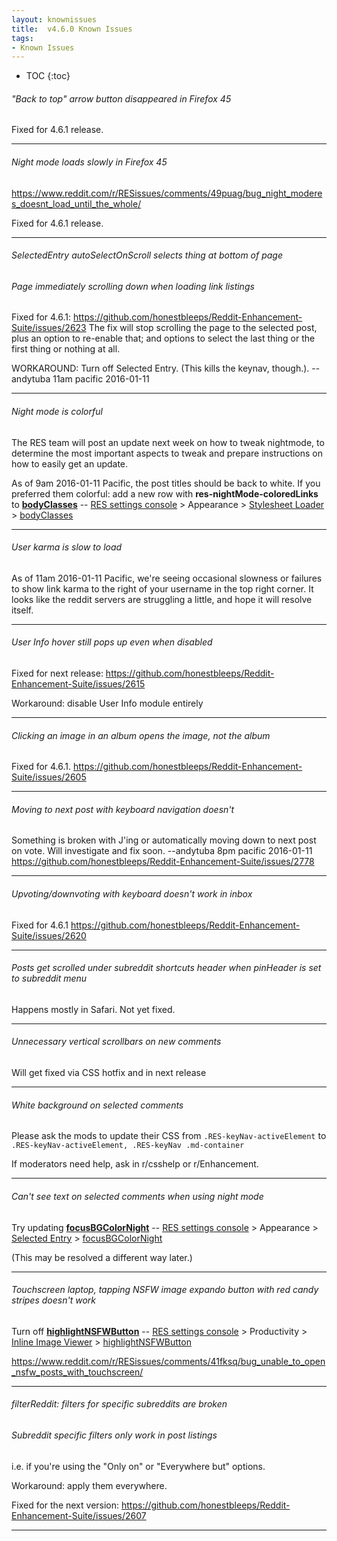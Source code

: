```yaml
---
layout: knownissues
title:  v4.6.0 Known Issues
tags:
- Known Issues
---
```


* TOC
{:toc}

###### "Back to top" arrow button disappeared in Firefox 45

Fixed for 4.6.1 release.

----

###### Night mode loads slowly in Firefox 45

https://www.reddit.com/r/RESissues/comments/49puag/bug_night_moderes_doesnt_load_until_the_whole/

Fixed for 4.6.1 release.

----

###### SelectedEntry autoSelectOnScroll selects thing at bottom of page
###### Page immediately scrolling down when loading link listings

Fixed for 4.6.1: https://github.com/honestbleeps/Reddit-Enhancement-Suite/issues/2623
The fix will stop scrolling the page to the selected post, plus an option to re-enable that; and options to select the last thing or the first thing or nothing at all.


WORKAROUND: Turn off Selected Entry. (This kills the keynav, though.).  --andytuba 11am pacific 2016-01-11


---


###### Night mode is colorful

The RES team will post an update next week on how to tweak nightmode, to determine the most important aspects to tweak and prepare instructions on how to easily get an update.

As of 9am 2016-01-11 Pacific, the post titles should be back to white. If you preferred them colorful: add a new row with **res-nightMode-coloredLinks** to **[bodyClasses](https://www.reddit.com/r/RESAnnouncements/comments/40fo85/announcement_at_long_last_res_v460_is_released/cyu6l80#!settings/stylesheet/bodyClasses)**
-- [](#gear)
[RES settings console](https://www.reddit.com/r/RESAnnouncements/comments/40fo85/announcement_at_long_last_res_v460_is_released/cyu6l80#!settings) > Appearance > [Stylesheet Loader](https://www.reddit.com/r/RESAnnouncements/comments/40fo85/announcement_at_long_last_res_v460_is_released/cyu6l80#!settings/stylesheet "stylesheet")  > [bodyClasses](https://www.reddit.com/r/RESAnnouncements/comments/40fo85/announcement_at_long_last_res_v460_is_released/cyu6l80#!settings/stylesheet/bodyClasses)

---

###### User karma is slow to load

As of 11am 2016-01-11 Pacific, we're seeing occasional slowness or failures to show link karma to the right of your username in the top right corner. It looks like the reddit servers are struggling a little, and hope it will resolve itself.

---

###### User Info hover still pops up even when disabled

Fixed for next release: https://github.com/honestbleeps/Reddit-Enhancement-Suite/issues/2615

Workaround: disable User Info module entirely


---

###### Clicking an image in an album opens the image, not the album

Fixed for 4.6.1. https://github.com/honestbleeps/Reddit-Enhancement-Suite/issues/2605


---


###### Moving to next post with keyboard navigation doesn't

Something is broken with J'ing or automatically moving down to next post on vote. Will investigate and fix soon.  --andytuba 8pm pacific 2016-01-11
https://github.com/honestbleeps/Reddit-Enhancement-Suite/issues/2778

---

###### Upvoting/downvoting with keyboard doesn't work in inbox

Fixed for 4.6.1 https://github.com/honestbleeps/Reddit-Enhancement-Suite/issues/2620

---

###### Posts get scrolled under subreddit shortcuts header when pinHeader is set to subreddit menu

Happens mostly in Safari. Not yet fixed.


---

###### Unnecessary vertical scrollbars on new comments

Will get fixed via CSS hotfix and in next release

---

###### White background on selected comments

Please ask the mods to update their CSS from `.RES-keyNav-activeElement` to `.RES-keyNav-activeElement, .RES-keyNav .md-container`

If moderators need help, ask in r/csshelp or r/Enhancement.


---

###### Can't see text on selected comments when using night mode

Try updating **[focusBGColorNight](https://www.reddit.com/r/RESissues/wiki/knownissues#!settings/selectedEntry/focusBGColorNight)**
-- [](#gear)
[RES settings console](https://www.reddit.com/r/RESissues/wiki/knownissues#!settings) > Appearance > [Selected Entry](https://www.reddit.com/r/RESissues/wiki/knownissues#!settings/selectedEntry "selectedEntry")  > [focusBGColorNight](https://www.reddit.com/r/RESissues/wiki/knownissues#!settings/selectedEntry/focusBGColorNight)

(This may be resolved a different way later.)

---

###### Touchscreen laptop, tapping NSFW image expando button with red candy stripes doesn't work

Turn off **[highlightNSFWButton](https://www.reddit.com/r/RESissues/comments/41fksq/bug_unable_to_open_nsfw_posts_with_touchscreen/#!settings/showImages/highlightNSFWButton)**
-- [](#gear)
[RES settings console](https://www.reddit.com/r/RESissues/comments/41fksq/bug_unable_to_open_nsfw_posts_with_touchscreen/#!settings) > Productivity > [Inline Image Viewer](https://www.reddit.com/r/RESissues/comments/41fksq/bug_unable_to_open_nsfw_posts_with_touchscreen/#!settings/showImages "showImages")  > [highlightNSFWButton](https://www.reddit.com/r/RESissues/comments/41fksq/bug_unable_to_open_nsfw_posts_with_touchscreen/#!settings/showImages/highlightNSFWButton)


https://www.reddit.com/r/RESissues/comments/41fksq/bug_unable_to_open_nsfw_posts_with_touchscreen/


---

###### filterReddit: filters for specific subreddits are broken

###### Subreddit specific filters only work in post listings

i.e. if you're using the "Only on" or "Everywhere but" options.

Workaround: apply them everywhere.

Fixed for the next version: https://github.com/honestbleeps/Reddit-Enhancement-Suite/issues/2607

---
